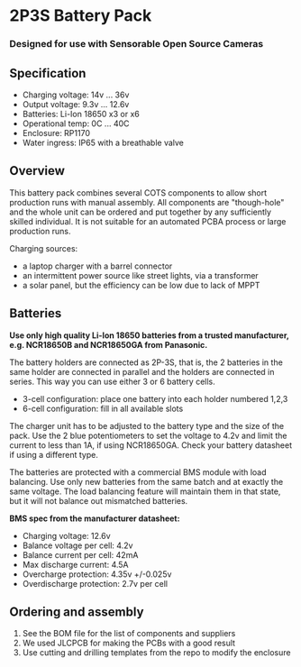# 2P3S Battery Pack
### Designed for use with Sensorable Open Source Cameras

## Specification

* Charging voltage: 14v ... 36v
* Output voltage: 9.3v ... 12.6v
* Batteries: Li-Ion 18650 x3 or x6
* Operational temp: 0C ... 40C
* Enclosure: RP1170
* Water ingress: IP65 with a breathable valve

## Overview

This battery pack combines several COTS components to allow short production runs with manual assembly. All components are "though-hole" and the whole unit can be ordered and put together by any sufficiently skilled individual. It is not suitable for an automated PCBA process or large production runs.

Charging sources:

* a laptop charger with a barrel connector
* an intermittent power source like street lights, via a transformer
* a solar panel, but the efficiency can be low due to lack of MPPT

## Batteries

**Use only high quality Li-Ion 18650 batteries from a trusted manufacturer, e.g. NCR18650B and NCR18650GA from Panasonic.**

The battery holders are connected as 2P-3S, that is, the 2 batteries in the same holder are connected in parallel and the holders are connected in series. This way you can use either 3 or 6 battery cells.

* 3-cell configuration: place one battery into each holder numbered 1,2,3
* 6-cell configuration: fill in all available slots

The charger unit has to be adjusted to the battery type and the size of the pack. Use the 2 blue potentiometers to set the voltage to 4.2v and limit the current to less than 1A, if using NCR18650GA. Check your battery datasheet if using a different type.

The batteries are protected with a commercial BMS module with load balancing. Use only new batteries from the same batch and at exactly the same voltage. The load balancing feature will maintain them in that state, but it will not balance out mismatched batteries.

**BMS spec from the manufacturer datasheet:**
* Charging voltage: 12.6v
* Balance voltage per cell: 4.2v
* Balance current per cell: 42mA
* Max discharge current: 4.5A
* Overcharge protection: 4.35v +/-0.025v
* Overdischarge protection: 2.7v per cell

## Ordering and assembly

1. See the BOM file for the list of components and suppliers
2. We used JLCPCB for making the PCBs with a good result
3. Use cutting and drilling templates from the repo to modify the enclosure


